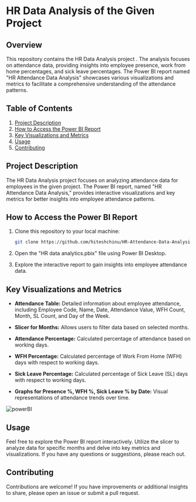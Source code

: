 # HR Data Analysis of the Given Project

## Overview

This repository contains the HR Data Analysis project . The analysis focuses on attendance data, providing insights into employee presence, work from home percentages, and sick leave percentages. The Power BI report named "HR Attendance Data Analysis" showcases various visualizations and metrics to facilitate a comprehensive understanding of the attendance patterns.

## Table of Contents

1. [Project Description](#project-description)
2. [How to Access the Power BI Report](#how-to-access-the-power-bi-report)
3. [Key Visualizations and Metrics](#key-visualizations-and-metrics)
4. [Usage](#usage)
5. [Contributing](#contributing)

## Project Description

The HR Data Analysis project focuses on analyzing attendance data for employees in the given project. The Power BI report, named "HR Attendance Data Analysis," provides interactive visualizations and key metrics for better insights into employee attendance patterns.



## How to Access the Power BI Report

1. Clone this repository to your local machine:

   ```bash
   git clone https://github.com/hiteshchinu/HR-Attendance-Data-Analysis.git


2. Open the "HR data analytics.pbix" file using Power BI Desktop.

3. Explore the interactive report to gain insights into employee attendance data.

## Key Visualizations and Metrics

- **Attendance Table:** Detailed information about employee attendance, including Employee Code, Name, Date, Attendance Value, WFH Count, Month, SL Count, and Day of the Week.

- **Slicer for Months:** Allows users to filter data based on selected months.

- **Attendance Percentage:** Calculated percentage of attendance based on working days.

- **WFH Percentage:** Calculated percentage of Work From Home (WFH) days with respect to working days.

- **Sick Leave Percentage:** Calculated percentage of Sick Leave (SL) days with respect to working days.

- **Graphs for Presence %, WFH %, Sick Leave % by Date:** Visual representations of attendance trends over time.

![powerBI](https://github.com/hiteshchinu/HR-Attendance-Data-Analysis/assets/82470023/598db355-dd75-46fb-a2b5-846ebe399340)


## Usage

Feel free to explore the Power BI report interactively. Utilize the slicer to analyze data for specific months and delve into key metrics and visualizations. If you have any questions or suggestions, please reach out.

## Contributing

Contributions are welcome! If you have improvements or additional insights to share, please open an issue or submit a pull request.

